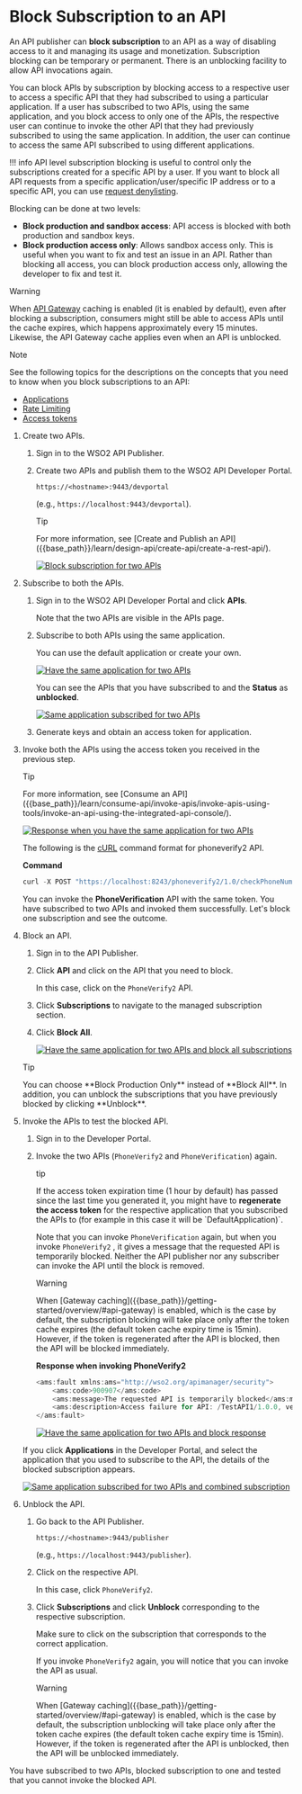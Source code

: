# Block Subscription to an API

An API publisher can **block subscription** to an API as a way of disabling access to it and managing its usage and monetization. Subscription blocking can be temporary or permanent. There is an unblocking facility to allow API invocations again.

You can block APIs by subscription by blocking access to a respective user to access a specific API that they had subscribed to using a particular application. If a user has subscribed to two APIs, using the same application, and you block access to only one of the APIs, the respective user can continue to invoke the other API that they had previously subscribed to using the same application. In addition, the user can continue to access the same API subscribed to using different applications.

!!! info
    API level subscription blocking is useful to control only the subscriptions created for a specific API by a user. If you want to block all API requests from a specific application/user/specific IP address or to a specific API, you can use [request denylisting]({{base_path}}/learn/rate-limiting/access-control/#denying-requests).


Blocking can be done at two levels:

-   **Block production and sandbox access**: API access is blocked with both production and sandbox keys.
-   **Block production access only**: Allows sandbox access only. This is useful when you want to fix and test an issue in an API. Rather than blocking all access, you can block production access only, allowing the developer to fix and test it.

  <html>
  <div class="admonition warning">
  <p class="admonition-title">Warning</p>
  <p>When <a href="{{base_path}}/getting-started/overview/#api-gateway">API Gateway</a> caching is enabled (it is enabled by default), even after blocking a subscription, consumers might still be able to access APIs until the cache expires, which happens approximately every 15 minutes. Likewise, the API Gateway cache applies even when an API is unblocked.</p>
  </div> 
  
  <div class="admonition note">
  <p class="admonition-title">Note</p>
  <p>See the following topics for the descriptions on the concepts that you need to know when you block subscriptions to an API:
  <ul>
    <li><a href="{{base_path}}/getting-started/key-concepts/#application">Applications</a></li>
    <li><a href="{{base_path}}/getting-started/key-concepts/#rate-limits">Rate Limiting</a></li>
    <li> <a href="{{base_path}}/getting-started/key-concepts/#access-token">Access tokens</a></li></ul>
    </p>
  </div> 
  </html>

1.  Create two APIs.
     1.  Sign in to the WSO2 API Publisher.

     2.  Create two APIs and publish them to the WSO2 API Developer Portal.

         `https://<hostname>:9443/devportal` 

         (e.g., `https://localhost:9443/devportal`). 

         <html>
         <div class="admonition tip"> 
         <p class="admonition-title">Tip</p>
         <p>For more information, see [Create and Publish an API]({{base_path}}/learn/design-api/create-api/create-a-rest-api/).</p>
         </div>
         </html>
         
         [![Block subscription for two APIs]({{base_path}}/assets/img/learn/two-apis-for-block-subscription.png)]({{base_path}}/assets/img/learn/two-apis-for-block-subscription.png)

2.  Subscribe to both the APIs.
     1.  Sign in to the WSO2 API Developer Portal and click **APIs**.

         Note that the two APIs are visible in the APIs page.

     2.  Subscribe to both APIs using the same application.

         You can use the default application or create your own.

         [![Have the same application for two APIs]({{base_path}}/assets/img/learn/same-application-for-two-apis.png)]({{base_path}}/assets/img/learn/same-application-for-two-apis.png)
         
         You can see the APIs that you have subscribed to and the **Status** as **unblocked**.

         [![Same application subscribed for two APIs]({{base_path}}/assets/img/learn/same-application-subscribed-for-two-apis.png)]({{base_path}}/assets/img/learn/same-application-subscribed-for-two-apis.png)
        
     3.  Generate keys and obtain an access token for application.
       
3.  Invoke both the APIs using the access token you received in the previous step.
     
      <html>
      <div class="admonition tip"> 
      <p class="admonition-title">Tip</p>
      <p>For more information, see  [Consume an API]({{base_path}}/learn/consume-api/invoke-apis/invoke-apis-using-tools/invoke-an-api-using-the-integrated-api-console/).</p>
      </div>
      </html>

     [![Response when you have the same application for two APIs]({{base_path}}/assets/img/learn/same-application-for-two-apis-response.png)]({{base_path}}/assets/img/learn/same-application-for-two-apis-response.png)

     The following is the [cURL](http://curl.haxx.se/download.html) command format for phoneverify2 API.
     
     **Command**
 
     ``` java
     curl -X POST "https://localhost:8243/phoneverify2/1.0/checkPhoneNumber" -H "accept: application/json" -H "Content-Type: application/json" -H "Authorization: Bearer 1b4cde76-3951-32bb-9ace-f530bc478490" -d "{ \"CheckPhoneNumber\": { \"PhoneNumber\": \"18006785432\", \"LicenseKey\": \"0\" }}"
     ```

     You can invoke the **PhoneVerification** API with the same token.
     You have subscribed to two APIs and invoked them successfully. Let's block one subscription and see the outcome.

4.  Block an API.

     1.  Sign in to the API Publisher.

     2.  Click **API** and click on the API that you need to block.

         In this case, click on the `PhoneVerify2` API.

     3.  Click **Subscriptions** to navigate to the managed subscription section.

     4. Click **Block All**.

        [![Have the same application for two APIs and block all subscriptions]({{base_path}}/assets/img/learn/same-application-subscribed-for-two-apis-and-blocked.png)]({{base_path}}/assets/img/learn/same-application-subscribed-for-two-apis-and-blocked.png)
        
       <html>
       <div class="admonition tip"> 
       <p class="admonition-title">Tip</p>
       <p>You can choose **Block Production Only** instead of **Block All**. In addition, you can unblock the subscriptions that you have previously blocked by clicking **Unblock**.</p>
       </div>
       </html>

5.  Invoke the APIs to test the blocked API.

    1. Sign in to the Developer Portal.

    2. Invoke the two APIs (`PhoneVerify2` and `PhoneVerification`) again.

         <html>
         <div class="admonition tip">
         <p class="admonition-title">tip</p>
         <p>If the access token expiration time (1 hour by default) has passed since the last time you generated it, you might have to <b>regenerate the access token</b> for the respective application that you subscribed the APIs to (for example in this case it will be `DefaultApplication)`. </p>
         </div>
         </html>

         Note that you can invoke `PhoneVerification` again, but when you invoke `PhoneVerify2` , it gives a message that the requested API is temporarily blocked. Neither the API publisher nor any subscriber can invoke the API until the block is removed.

         <html>
         <div class="admonition warning">
         <p class="admonition-title">Warning</p>
         <p>When [Gateway caching]({{base_path}}/getting-started/overview/#api-gateway) is enabled, which is the case by default, the subscription blocking will take place only after the token cache expires (the default token cache expiry time is 15min). However, if the token is regenerated after the API is blocked, then the API will be blocked immediately.</p>
         </div>
         </html>


        **Response when invoking PhoneVerify2**

        ``` java
        <ams:fault xmlns:ams="http://wso2.org/apimanager/security">
            <ams:code>900907</ams:code>
            <ams:message>The requested API is temporarily blocked</ams:message>
            <ams:description>Access failure for API: /TestAPI1/1.0.0, version: 1.0.0 status: (900907) - The requested API is temporarily blocked</ams:description>
        </ams:fault>
        ```

        [![Have the same application for two APIs and block response]({{base_path}}/assets/img/learn/same-application-subscribed-for-two-apis-and-blocked-response.png)]({{base_path}}/assets/img/learn/same-application-subscribed-for-two-apis-and-blocked-response.png)
        
     If you click **Applications** in the Developer Portal, and select the application that you used to subscribe to the API, the details of the blocked subscription appears.

     [![Same application subscribed for two APIs and combined subscription]({{base_path}}/assets/img/learn/same-application-subscribed-for-two-apis-and-combined-subscription.png)]({{base_path}}/assets/img/learn/same-application-subscribed-for-two-apis-and-combined-subscription.png)

6.  Unblock the API.

     1.  Go back to the API Publisher.

         `https://<hostname>:9443/publisher` 

         (e.g., `https://localhost:9443/publisher`). 

     2.  Click on the respective API.

         In this case, click `PhoneVerify2`.

     3.  Click **Subscriptions** and click **Unblock** corresponding to the respective subscription.

         Make sure to click on the subscription that corresponds to the correct application.

         If you invoke `PhoneVerify2` again, you will notice that you can invoke the API as usual.

         <html>
         <div class="admonition warning">
         <p class="admonition-title">Warning</p>
         <p>When [Gateway caching]({{base_path}}/getting-started/overview/#api-gateway) is enabled, which is the case by default, the subscription unblocking will take place only after the token cache expires (the default token cache expiry time is 15min). However, if the token is regenerated after the API is unblocked, then the API will be unblocked immediately.</p>
         </div>
         </html>

You have subscribed to two APIs, blocked subscription to one and tested that you cannot invoke the blocked API.
